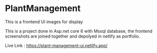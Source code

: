 # PlantManagement
This is a frontend UI images for display

This is a project done in Asp.net core 6 with Mssql database, 
the frontend screenshots are joined together and depolyed in netlify as portfolio.

Live Link : https://plant-management-ui.netlify.app/
